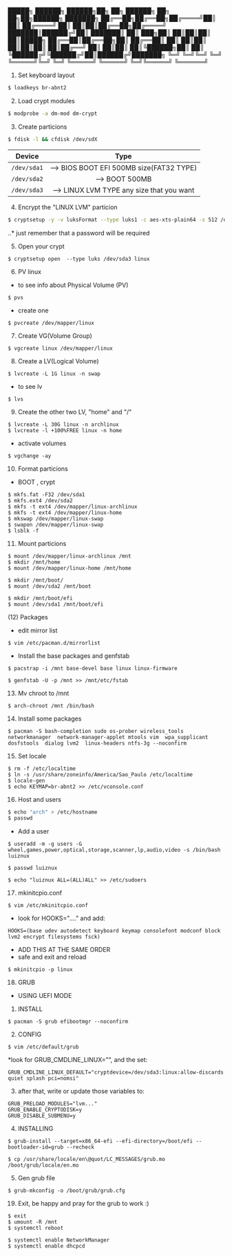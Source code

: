    █████╗ ██████╗  ██████╗██╗  ██╗     ██████╗ ██╗   ██╗██╗██████╗ ███████╗
  ██╔══██╗██╔══██╗██╔════╝██║  ██║    ██╔════╝ ██║   ██║██║██╔══██╗██╔════╝
  ███████║██████╔╝██║     ███████║    ██║  ███╗██║   ██║██║██║  ██║█████╗
  ██╔══██║██╔══██╗██║     ██╔══██║    ██║   ██║██║   ██║██║██║  ██║██╔══╝
  ██║  ██║██║  ██║╚██████╗██║  ██║    ╚██████╔╝╚██████╔╝██║██████╔╝███████╗
  ╚═╝  ╚═╝╚═╝  ╚═╝ ╚═════╝╚═╝  ╚═╝     ╚═════╝  ╚═════╝ ╚═╝╚═════╝ ╚══════╝





1. Set keyboard layout

``` bash
$ loadkeys br-abnt2
```


2. Load crypt modules

```bash
$ modprobe -a dm-mod dm-crypt
```


3. Create particions

```bash
$ fdisk -l && cfdisk /dev/sdX
```
|Device       |Type                                         |
| ----------- |:-------------------------------------------:|
| `/dev/sda1` | --> BIOS BOOT EFI 500MB size(FAT32 TYPE)    |
| `/dev/sda2` | --> BOOT  500MB                             |
| `/dev/sda3` | --> LINUX LVM TYPE any size that you want   |


4. Encrypt the "LINUX LVM" particion

```bash
$ cryptsetup -y -v luksFormat --type luks1 -c aes-xts-plain64 -s 512 /dev/sda3
```

..* just remember that a password will be required


5. Open your crypt

```
$ cryptsetup open  --type luks /dev/sda3 linux
```


6. PV linux

* to see info about Physical Volume (PV)

```
$ pvs
```

* create one

```
$ pvcreate /dev/mapper/linux
```


7. Create VG(Volume Group)

```
$ vgcreate linux /dev/mapper/linux
```

8. Create a LV(Logical Volume)

```
$ lvcreate -L 1G linux -n swap
```

* to see lv

```
$ lvs
```

9. Create the other two LV, "home" and "/"

```
$ lvcreate -L 30G linux -n archlinux
$ lvcreate -l +100%FREE linux -n home
```

* activate volumes
```
$ vgchange -ay
```

10. Format particions

* BOOT , crypt

```
$ mkfs.fat -F32 /dev/sda1
$ mkfs.ext4 /dev/sda2
$ mkfs -t ext4 /dev/mapper/linux-archlinux
$ mkfs -t ext4 /dev/mapper/linux-home
$ mkswap /dev/mapper/linux-swap
$ swapon /dev/mapper/linux-swap
$ lsblk -f
```

11. Mount particions

```
$ mount /dev/mapper/linux-archlinux /mnt
$ mkdir /mnt/home
$ mount /dev/mapper/linux-home /mnt/home

$ mkdir /mnt/boot/
$ mount /dev/sda2 /mnt/boot

$ mkdir /mnt/boot/efi
$ mount /dev/sda1 /mnt/boot/efi
```

(12) Packages

* edit mirror list

```
$ vim /etc/pacman.d/mirrorlist
```

* Install the base packages and genfstab

```
$ pacstrap -i /mnt base-devel base linux linux-firmware

$ genfstab -U -p /mnt >> /mnt/etc/fstab
```

13. Mv chroot to /mnt

```
$ arch-chroot /mnt /bin/bash
```

14. Install some packages

```
$ pacman -S bash-completion sudo os-prober wireless_tools networkmanager  network-manager-applet mtools vim  wpa_supplicant dosfstools  dialog lvm2  linux-headers ntfs-3g --noconfirm
```


15. Set locale

```
$ rm -f /etc/localtime
$ ln -s /usr/share/zoneinfo/America/Sao_Paulo /etc/localtime
$ locale-gen
$ echo KEYMAP=br-abnt2 >> /etc/vconsole.conf
```

16. Host and users

```bash
$ echo "arch" > /etc/hostname
$ passwd
```

* Add a user
```
$ useradd -m -g users -G wheel,games,power,optical,storage,scanner,lp,audio,video -s /bin/bash luiznux

$ passwd luiznux

$ echo "luiznux ALL=(ALL)ALL" >> /etc/sudoers
```


17. mkinitcpio.conf

```
$ vim /etc/mkinitcpio.conf
```

* look for HOOKS="...." and add:

```
HOOKS=(base udev autodetect keyboard keymap consolefont modconf block lvm2 encrypt filesystems fsck)
```
* ADD THIS AT THE SAME ORDER
* safe and exit and reload

```
$ mkinitcpio -p linux
```


18. GRUB

* USING UEFI MODE

1. INSTALL
```
$ pacman -S grub efibootmgr --noconfirm
```

2. CONFIG

```
$ vim /etc/default/grub
```

*look for   GRUB_CMDLINE_LINUX=”“, and the set:

```
GRUB_CMDLINE_LINUX_DEFAULT="cryptdevice=/dev/sda3:linux:allow-discards quiet splash pci=nomsi"
```

3. after that, write or update those variables to:
```
GRUB_PRELOAD_MODULES="lvm..."
GRUB_ENABLE_CRYPTODISK=y
GRUB_DISABLE_SUBMENU=y
```

4. INSTALLING

```
$ grub-install --target=x86_64-efi --efi-directory=/boot/efi --bootloader-id=grub --recheck

$ cp /usr/share/locale/en\@quot/LC_MESSAGES/grub.mo /boot/grub/locale/en.mo
```


5. Gen grub file
```
$ grub-mkconfig -o /boot/grub/grub.cfg
```

19. Exit, be happy and pray for the grub to work :)

```
$ exit
$ umount -R /mnt
$ systemctl reboot

$ systemctl enable NetworkManager
$ systemctl enable dhcpcd
```
